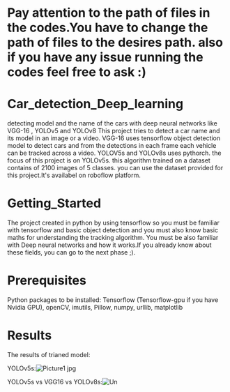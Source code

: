 # **Pay attention to the path of files in the codes.You have to change the path of files to the desires path. also if you have any issue running the codes feel free to ask :)**

# Car_detection_Deep_learning
detecting model and the name of the cars with deep neural networks like VGG-16 , YOLOv5 and YOLOv8
This project tries to detect a car name and its model in an image or a video. VGG-16 uses tensorflow object detection model to detect cars and from the detections in each frame each vehicle can be tracked across a video. YOLOV5s and YOLOv8s uses pythorch.
the focus of this project is on YOLOv5s. this algorithm trained on a dataset contains of 2100 images of 5 classes. you can use the dataset provided for this project.It's availabel on roboflow platform.

# Getting_Started
The project created in python by using tensorflow so you must be familiar with tensorflow and basic object detection and you must also know basic maths for understanding the tracking algorithm. You must be also familiar with Deep neural networks and how it works.If you already know about these fields, you can go to the next phase ;).

# Prerequisites
Python packages to be installed:
Tensorflow (Tensorflow-gpu if you have Nvidia GPU), openCV, imutils, Pillow, numpy, urllib, matplotlib

# Results
The results of trianed model:

YOLOv5s:![Picture1 jpg](https://github.com/CWLeonis/Car_detection_Deep_learning/assets/144675525/ec47f653-8c8d-4846-8063-8f04ec7650d9)

YOLOv5s vs VGG16 vs YOLOv8s:![Un](https://github.com/CWLeonis/Car_detection_Deep_learning/assets/144675525/46b1ba39-939c-43f3-a8c4-0e1a69bfa51c)
